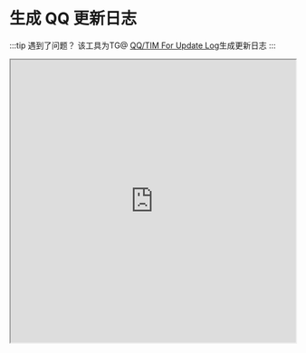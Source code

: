 # 生成 QQ 更新日志
:::tip 遇到了问题？
该工具为TG@ [QQ/TIM For Update Log](https://t.me/qq_updatelog)生成更新日志
:::

<iframe src="https://horatio.cn/quplog.html" style="width:100%;height:500px;"></iframe>
